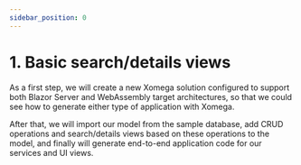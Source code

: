 ```yaml
---
sidebar_position: 0
---
```


# 1. Basic search/details views

As a first step, we will create a new Xomega solution configured to support both Blazor Server and WebAssembly target architectures, so that we could see how to generate either type of application with Xomega.

After that, we will import our model from the sample database, add CRUD operations and search/details views based on these operations to the model, and finally will generate end-to-end application code for our services and UI views.